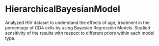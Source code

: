 # HierarchicalBayesianModel

Analyzed HIV dataset to understand the effects of age, treatment in the percentage of CD4 cells by using Bayesian Regression Models. 
Studied sensitivity of the results with respect to different priors within each model type.
